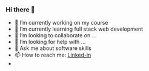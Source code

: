### Hi there 👋
- 🔭 I’m currently working on my course
- 🌱 I’m currently learning full stack web development
- 👯 I’m looking to collaborate on ...
- 🤔 I’m looking for help with ...
- 💬 Ask me about software skills
- 📫 How to reach me: [Linked-in](https://www.linkedin.com/in/james-zhou-a6584672/)
- 
<!--
**James7z/James7z** is a ✨ _special_ ✨ repository because its `README.md` (this file) appears on your GitHub profile.

Here are some ideas to get you started:


- 😄 Pronouns: ...
- ⚡ Fun fact: ...
 -->
